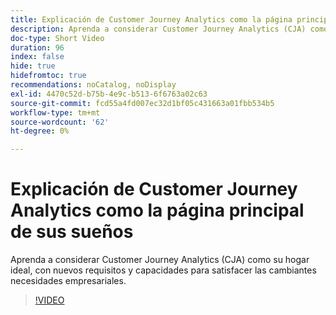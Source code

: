 ```yaml
---
title: Explicación de Customer Journey Analytics como la página principal de sus sueños
description: Aprenda a considerar Customer Journey Analytics (CJA) como su hogar ideal, con nuevos requisitos y capacidades para satisfacer las cambiantes necesidades empresariales.
doc-type: Short Video
duration: 96
index: false
hide: true
hidefromtoc: true
recommendations: noCatalog, noDisplay
exl-id: 4470c52d-b75b-4e9c-b513-6f6763a02c63
source-git-commit: fcd55a4fd007ec32d1bf05c431663a01fbb534b5
workflow-type: tm+mt
source-wordcount: '62'
ht-degree: 0%

---
```


# Explicación de Customer Journey Analytics como la página principal de sus sueños

Aprenda a considerar Customer Journey Analytics (CJA) como su hogar ideal, con nuevos requisitos y capacidades para satisfacer las cambiantes necesidades empresariales.

<!-- 62_S113_3442460_95_understanding-customer-journey-analytics-as-your-dream-home -->
>[!VIDEO](https://video.tv.adobe.com/v/3462971/?learn=on&enablevpops=true&captions=spa)
